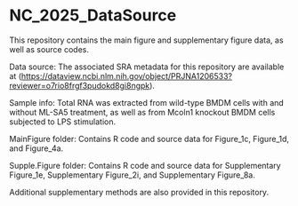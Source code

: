 # NC_2025_DataSource
This repository contains the main figure and supplementary figure data, as well as source codes.

Data source: The associated SRA metadata for this repository are available at (https://dataview.ncbi.nlm.nih.gov/object/PRJNA1206533?reviewer=o7rio8frgf3pudokd8gi8ngpk).

Sample info: Total RNA was extracted from wild-type BMDM cells with and without ML-SA5 treatment, as well as from Mcoln1 knockout BMDM cells subjected to LPS stimulation.

MainFigure folder: Contains R code and source data for Figure_1c, Figure_1d, and Figure_4a.

Supple.Figure folder: Contains R code and source data for Supplementary Figure_1e, Supplementary Figure_2i, and Supplementary Figure_8a.

Additional supplementary methods are also provided in this repository.  
